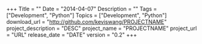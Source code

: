 +++ Title = "" Date = "2014-04-07" Description = "" Tags = ["Development", "Python"] Topics = ["Development", "Python"] download_url = "http://github.com/keviswang/PROJECTNAME" project_description = "DESC" project_name = "PROJECTNAME" project_url = "URL" release_date = "DATE" version = "0.2" +++